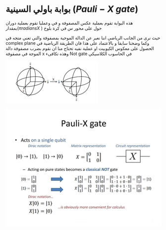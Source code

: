 # بوابة باولي السينية  $(Pauli-X$ $gate$)



 هذه البوابة تقوم بعملية عكس المصفوفة و في وعمليا تقوم بعملية دوران بمقدار($π radians X$
) حول  على محور س في كرة بلوخ
<!--هذه الجملة بحاجة الى ترتيب  -->



 حيث نرى من الجانب الرياضي اننا نعبر عن الدالة الموجية بمصفوفة والتي تعني متجه في complex plane وكما وضحنا سابقا و بالاعتماد على هذا فان الطريقة الرياضية في الحصول على معكوس الكيوبيت او عملية نفيه تحتاج منا  ان نقوم بضرب مصفوفة دالة الموجة في مصفوفة x وهذه تكافىء Not gate في الحاسوب الكلاسيكي 

 ![pauli x](/docfx_project/images/Bloch_sphere_pauli_x1.png)
 

 ![pauli x](/docfx_project/images/pauli_x_gate1.jpg)

